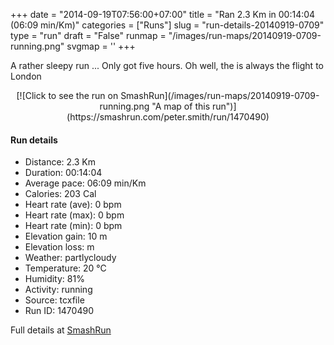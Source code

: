 +++
date = "2014-09-19T07:56:00+07:00"
title = "Ran 2.3 Km in 00:14:04 (06:09 min/Km)"
categories = ["Runs"]
slug = "run-details-20140919-0709"
type = "run"
draft = "False"
runmap = "/images/run-maps/20140919-0709-running.png"
svgmap = '<polyline points="1 27, 1 27, 1 29, 1 31, 3 31, 5 32, 12 32, 14 32, 19 32, 21 32, 23 32, 25 32, 27 32, 32 32, 34 32, 39 31, 41 32, 40 32, 42 32, 44 32, 46 32, 49 33, 51 33, 53 33, 55 33, 57 33, 63 32, 68 32, 72 32, 74 33, 76 32, 81 32, 83 32, 85 32, 89 31, 90 31, 92 31, 94 32, 98 32, 99 31, 99 31, 99 33, 98 36, 98 38, 99 40, 100 44, 99 45, 100 49, 99 51, 100 54, 100 56, 100 58, 100 60, 99 61, 99 63, 99 67, 99 71, 98 72, 96 71, 94 70, 92 70, 90 69, 87 69, 81 70, 74 70, 71 70, 69 71, 67 70, 65 70, 63 70, 61 70, 57 70, 52 70, 45 70, 43 70, 41 70, 39 69, 33 70, 29 70, 26 70, 24 70, 22 70, 15 69, 13 70, 4 70, 2 70, 1 67, 1 65, 1 64, 0 62, 1 59, 0 55, 1 53, 1 51, 1 49, 1 48, 0 41, 1 35, 1 32">'
+++

A rather sleepy run ... Only got five hours.  Oh well, the is always the flight to London 



<!--more-->

<center>
[![Click to see the run on SmashRun](/images/run-maps/20140919-0709-running.png "A map of this run")](https://smashrun.com/peter.smith/run/1470490)
</center>

#### Run details

* Distance: 2.3 Km
* Duration: 00:14:04
* Average pace: 06:09 min/Km
* Calories: 203 Cal
* Heart rate (ave): 0 bpm
* Heart rate (max): 0 bpm
* Heart rate (min): 0 bpm
* Elevation gain: 10 m
* Elevation loss:  m
* Weather: partlycloudy
* Temperature: 20 &deg;C
* Humidity: 81%
* Activity: running
* Source: tcxfile
* Run ID: 1470490

Full details at [SmashRun](https://smashrun.com/peter.smith/run/1470490)